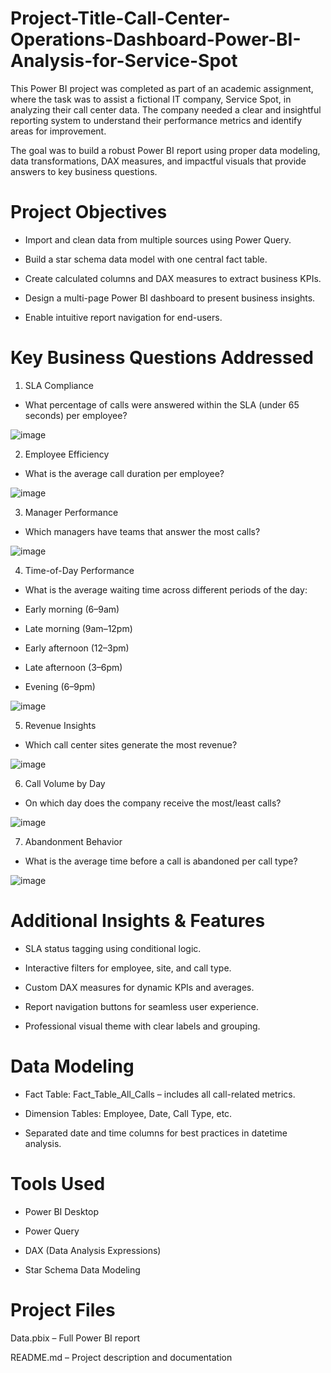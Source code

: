# Project-Title-Call-Center-Operations-Dashboard-Power-BI-Analysis-for-Service-Spot


This Power BI project was completed as part of an academic assignment, where the task was to assist a fictional IT company, Service Spot, in analyzing their call center data. The company needed a clear and insightful reporting system to understand their performance metrics and identify areas for improvement.

The goal was to build a robust Power BI report using proper data modeling, data transformations, DAX measures, and impactful visuals that provide answers to key business questions.

#  Project Objectives

- Import and clean data from multiple sources using Power Query.

- Build a star schema data model with one central fact table.

- Create calculated columns and DAX measures to extract business KPIs.

- Design a multi-page Power BI dashboard to present business insights.

- Enable intuitive report navigation for end-users.

# Key Business Questions Addressed

1. SLA Compliance

- What percentage of calls were answered within the SLA (under 65 seconds) per employee?

![image](https://github.com/user-attachments/assets/44d5b659-637f-42f3-8ed6-bb57c861db62)

2. Employee Efficiency

- What is the average call duration per employee?

![image](https://github.com/user-attachments/assets/2785d0f4-eb0f-49d9-b673-7f2c7c65aba6)

3. Manager Performance

- Which managers have teams that answer the most calls?

![image](https://github.com/user-attachments/assets/c261a89a-85d7-46cb-956f-d3fb61626d20)

4. Time-of-Day Performance

- What is the average waiting time across different periods of the day:

- Early morning (6–9am)

- Late morning (9am–12pm)

- Early afternoon (12–3pm)

- Late afternoon (3–6pm)

- Evening (6–9pm)

![image](https://github.com/user-attachments/assets/a8e15174-f3ee-4124-bc22-c0857dc80054)

5. Revenue Insights

- Which call center sites generate the most revenue?

![image](https://github.com/user-attachments/assets/ad197c3d-3940-4cf5-b9b7-ee68c20188d9)


6. Call Volume by Day

- On which day does the company receive the most/least calls?

![image](https://github.com/user-attachments/assets/eabfdf95-e06d-4a66-9046-3ff58b27ad80)


7. Abandonment Behavior

- What is the average time before a call is abandoned per call type?

![image](https://github.com/user-attachments/assets/30be9d40-80b1-4ede-864c-4c089aadd7da)


# Additional Insights & Features
- SLA status tagging using conditional logic.

- Interactive filters for employee, site, and call type.

- Custom DAX measures for dynamic KPIs and averages.

- Report navigation buttons for seamless user experience.

- Professional visual theme with clear labels and grouping.

# Data Modeling

- Fact Table: Fact_Table_All_Calls – includes all call-related metrics.

- Dimension Tables: Employee, Date, Call Type, etc.

- Separated date and time columns for best practices in datetime analysis.


 # Tools Used

- Power BI Desktop

- Power Query

- DAX (Data Analysis Expressions)

- Star Schema Data Modeling

# Project Files

Data.pbix – Full Power BI report

README.md – Project description and documentation















